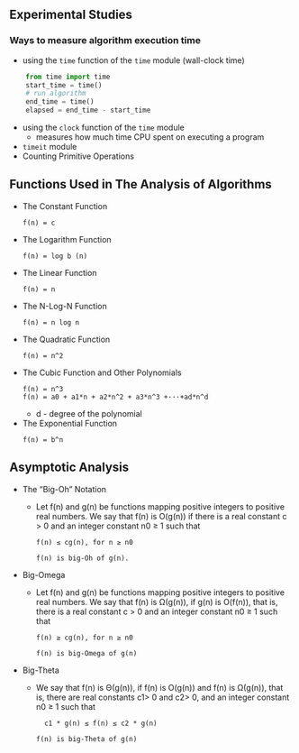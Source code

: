 ## Experimental Studies

### Ways to measure algorithm execution time
* using the `time` function of the `time` module (wall-clock time)
```python
    from time import time
    start_time = time()
    # run algorithm
    end_time = time()
    elapsed = end_time - start_time
```
* using the `clock` function of the `time` module
    * measures how much time CPU spent on executing a program
* `timeit` module
* Counting Primitive Operations

## Functions Used in The Analysis of Algorithms

* The Constant Function
    ```
    f(n) = c
    ```
* The Logarithm Function
    ```
    f(n) = log b (n)
    ```
* The Linear Function
    ```
    f(n) = n
    ```
* The N-Log-N Function
    ```
    f(n) = n log n
    ```
* The Quadratic Function
    ```
    f(n) = n^2
    ```
* The Cubic Function and Other Polynomials
    ```
    f(n) = n^3
    f(n) = a0 + a1*n + a2*n^2 + a3*n^3 +···+ad*n^d
    ```
    * d - degree of the polynomial
* The Exponential Function
    ```
    f(n) = b^n
    ```
    
## Asymptotic Analysis
* The “Big-Oh” Notation
    * Let f(n) and g(n) be functions mapping positive integers to positive real numbers. 
        We say that f(n) is O(g(n)) if there is a real constant c > 0 and an integer constant n0 ≥ 1 such that
        ```
        f(n) ≤ cg(n), for n ≥ n0
        ```
        `f(n) is big-Oh of g(n).`
* Big-Omega
    * Let f(n) and g(n) be functions mapping positive integers to positive real numbers.
         We say that f(n) is Ω(g(n)), if g(n) is O(f(n)), that is, 
         there is a real constant c > 0 and an integer constant n0 ≥ 1 such that
         ```
         f(n) ≥ cg(n), for n ≥ n0
         ```
         `f(n) is big-Omega of g(n)`
         
* Big-Theta        
    * We say that f(n) is Θ(g(n)), if f(n) is O(g(n)) and f(n) is Ω(g(n)), that is, 
        there are real constants c1> 0 and c2> 0, and an integer constant n0 ≥ 1 such that
        ```
          c1 * g(n) ≤ f(n) ≤ c2 * g(n)
        ```
        `f(n) is big-Theta of g(n)`